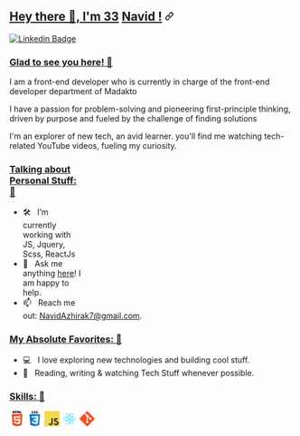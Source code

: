 <article class="markdown-body entry-content container-lg" itemprop="text">
	<h2 dir="auto">
		<a class="heading-link" href="#navid">Hey there 👋, I'm 33</a>
		<a href="https://github.com/NavidAzhirak7s">Navid !</a>
		<svg class="octicon octicon-link" viewBox="0 0 16 16" version="1.1" width="16" height="16" aria-hidden="true">
			<path d="m7.775 3.275 1.25-1.25a3.5 3.5 0 1 1 4.95 4.95l-2.5 2.5a3.5 3.5 0 0 1-4.95 0 .751.751 0 0 1 .018-1.042.751.751 0 0 1 1.042-.018 1.998 1.998 0 0 0 2.83 0l2.5-2.5a2.002 2.002 0 0 0-2.83-2.83l-1.25 1.25a.751.751 0 0 1-1.042-.018.751.751 0 0 1-.018-1.042Zm-4.69 9.64a1.998 1.998 0 0 0 2.83 0l1.25-1.25a.751.751 0 0 1 1.042.018.751.751 0 0 1 .018 1.042l-1.25 1.25a3.5 3.5 0 1 1-4.95-4.95l2.5-2.5a3.5 3.5 0 0 1 4.95 0 .751.751 0 0 1-.018 1.042.751.751 0 0 1-1.042.018 1.998 1.998 0 0 0-2.83 0l-2.5 2.5a1.998 1.998 0 0 0 0 2.83Z"></path>
		</svg>
	</h2>
	<p dir="auto">
		<a href="https://www.linkedin.com/in/navid-azhirak-b64582171/" rel="nofollow">
			<img src="https://camo.githubusercontent.com/93ca47e21e17f622a41d26d599e008e4c30b8a322186f18019bc43d54f57b0c9/68747470733a2f2f696d672e736869656c64732e696f2f62616467652f2d4c696e6b6564496e2d3065373661383f7374796c653d666c61742d737175617265266c6f676f3d4c696e6b6564696e266c6f676f436f6c6f723d7768697465" alt="Linkedin Badge" data-canonical-src="https://img.shields.io/badge/-LinkedIn-0e76a8?style=flat-square&amp;logo=Linkedin&amp;logoColor=white" style="max-width: 100%;">
		</a>
	</p>
	<h3 dir="auto"><a class="heading-link" href="#">Glad to see you here! 🔗</a></h3>
	<p dir="auto">I am a front-end developer who is currently in charge of the front-end developer department of Madakto</p>
	<p dir="auto">I have a passion for problem-solving and pioneering first-principle thinking, driven by purpose and fueled by the challenge of finding solutions</p>
	<p dir="auto">I'm an explorer of new tech, an avid learner. you'll find me watching tech-related YouTube videos, fueling my curiosity.</p>
	<span style="float: right; width: 375px;">
		<animated-image data-catalyst="">
			<a target="_blank" rel="noopener noreferrer nofollow" href="https://raw.githubusercontent.com/iampavangandhi/iampavangandhi/master/gifs/coder.gif" data-target="animated-image.originalLink">
				<img height="250" alt="" src="https://raw.githubusercontent.com/iampavangandhi/iampavangandhi/master/gifs/coder.gif" style="max-width: 100%; display: inline-block;" data-target="animated-image.originalImage">
			</a>
			<span class="AnimatedImagePlayer" data-target="animated-image.player" hidden="">
				<a data-target="animated-image.replacedLink" class="AnimatedImagePlayer-images" href="https://raw.githubusercontent.com/iampavangandhi/iampavangandhi/master/gifs/coder.gif" target="_blank"></a>
			</span> 
		</animated-image>
	</span>
	<h3 dir="auto"><a class="heading-link" href="#talking-about-personal-stuff">Talking about Personal Stuff: 🔗</a></h3>
	<ul dir="auto">
		<li>🛠 &nbsp; I’m currently working with JS, Jquery, Scss, ReactJs</li>
		<li>💬 &nbsp; Ask me anything <a href="https://github.com/NavidAzhirak7s" data-hovercard-type="issue">here</a>! I am happy to help.</li>
		<li>📫 &nbsp; Reach me out: <a href="mailto:NavidAzhirak7@gmail.com">NavidAzhirak7@gmail.com</a>.</li>
	</ul>
	<h3 dir="auto"><a class="heading-link" href="#my-absolute-favorites">My Absolute Favorites: 🔗</a></h3>
	<ul dir="auto">
		<li>💻 &nbsp; I love exploring new technologies and building cool stuff.</li>
		<li>📰 &nbsp; Reading, writing &amp; watching Tech Stuff whenever possible.</li>
	</ul>
	<h3 dir="auto"><a class="heading-link" href="#languages-and-tools">Skills: 🔗</a></h3>
	<span>
		<code><img height="27" src="https://raw.githubusercontent.com/github/explore/80688e429a7d4ef2fca1e82350fe8e3517d3494d/topics/html/html.png" alt="git" style="max-width: 100%;"></code>
		<code><img height="27" src="https://raw.githubusercontent.com/github/explore/80688e429a7d4ef2fca1e82350fe8e3517d3494d/topics/css/css.png" alt="git" style="max-width: 100%;"></code>
		<code><img height="27" src="https://raw.githubusercontent.com/github/explore/80688e429a7d4ef2fca1e82350fe8e3517d3494d/topics/javascript/javascript.png" alt="javascript" style="max-width: 100%;"></code>
		<code><img height="27" src="https://raw.githubusercontent.com/github/explore/80688e429a7d4ef2fca1e82350fe8e3517d3494d/topics/react/react.png" alt="react" style="max-width: 100%;"></code>
		<code><img height="27" src="https://raw.githubusercontent.com/devicons/devicon/master/icons/git/git-original.svg" alt="git" style="max-width: 100%;"></code>
	</span>
</article>

